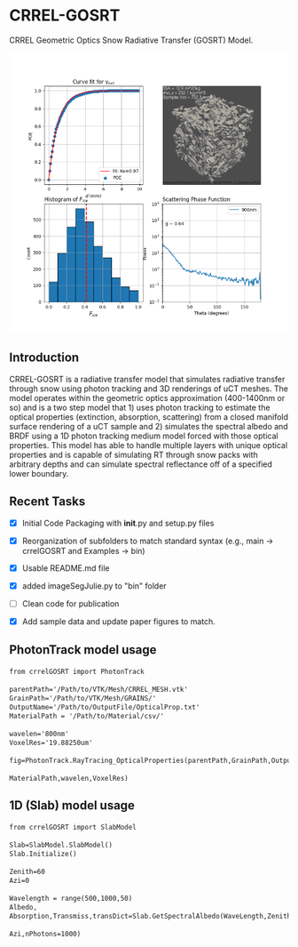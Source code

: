 # CRREL-GOSRT
CRREL Geometric Optics Snow Radiative Transfer (GOSRT) Model.

![Four Panel Figure showing optical properties of a uCT sample from CRREL-GOSRT](bin/SampleData/Facets/CoarseGrain_4Panel.png?raw=true "Facets")

## Introduction

CRREL-GOSRT is a radiative transfer model that simulates radiative transfer through snow using photon tracking and 3D renderings of uCT
meshes.  The model operates within the geometric optics approximation (400-1400nm or so) and is a two step model that 1) uses photon tracking to estimate the
optical properties (extinction, absorption, scattering) from a closed manifold surface rendering of a uCT sample and 2) simulates the spectral albedo and BRDF using a 1D photon tracking medium model forced with those optical properties. This model has able to handle multiple layers with unique optical properties and is capable of simulating RT through snow packs with arbitrary depths and can simulate spectral reflectance off of a specified lower boundary.


## Recent Tasks

- [x] Initial Code Packaging with __init__.py and setup.py files
- [x] Reorganization of subfolders to match standard syntax (e.g., main -> crrelGOSRT and Examples -> bin)
- [x] Usable README.md file
- [x] added imageSegJulie.py to "bin" folder
- [ ] Clean code for publication
- [x] Add sample data and update paper figures to match.


## PhotonTrack model usage

```
from crrelGOSRT import PhotonTrack

parentPath='/Path/to/VTK/Mesh/CRREL_MESH.vtk'
GrainPath='/Path/to/VTK/Mesh/GRAINS/'
OutputName='/Path/to/OutputFile/OpticalProp.txt'
MaterialPath = '/Path/to/Material/csv/'

wavelen='800nm'
VoxelRes='19.88250um'

fig=PhotonTrack.RayTracing_OpticalProperties(parentPath,GrainPath,OutputName,
                                             MaterialPath,wavelen,VoxelRes)
```

## 1D (Slab) model usage

```
from crrelGOSRT import SlabModel

Slab=SlabModel.SlabModel()
Slab.Initialize()

Zenith=60
Azi=0

Wavelength = range(500,1000,50)
Albedo, Absorption,Transmiss,transDict=Slab.GetSpectralAlbedo(WaveLength,Zenith,
                                                              Azi,nPhotons=1000)
```
